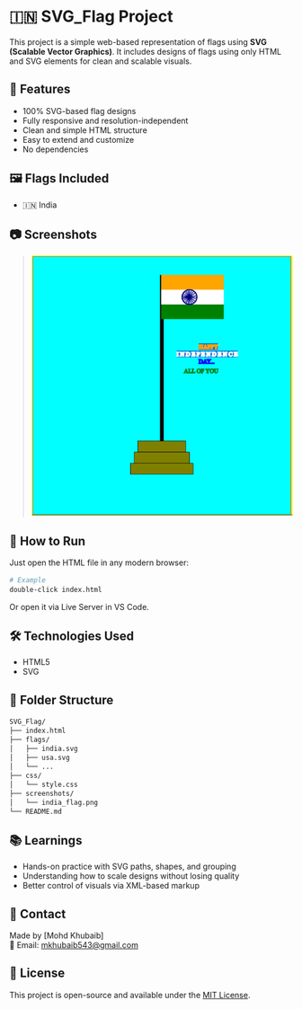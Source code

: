 # 🇮🇳 SVG_Flag Project

This project is a simple web-based representation of flags using **SVG (Scalable Vector Graphics)**. It includes designs of flags using only HTML and SVG elements for clean and scalable visuals.

## 🚩 Features
- 100% SVG-based flag designs
- Fully responsive and resolution-independent
- Clean and simple HTML structure
- Easy to extend and customize
- No dependencies

## 🖼️ Flags Included
- 🇮🇳 India

## 📷 Screenshots
> ![India Flag](/flag.png)

## 🚀 How to Run
Just open the HTML file in any modern browser:
```bash
# Example
double-click index.html
```
Or open it via Live Server in VS Code.

## 🛠️ Technologies Used
- HTML5
- SVG

## 📂 Folder Structure
```
SVG_Flag/
├── index.html
├── flags/
│   ├── india.svg
│   ├── usa.svg
│   └── ...
├── css/
│   └── style.css
├── screenshots/
│   └── india_flag.png
└── README.md
```

## 📚 Learnings
- Hands-on practice with SVG paths, shapes, and grouping
- Understanding how to scale designs without losing quality
- Better control of visuals via XML-based markup

## 📩 Contact
Made by [Mohd Khubaib]  
📧 Email: mkhubaib543@gmail.com  

## 📄 License
This project is open-source and available under the [MIT License](LICENSE).
